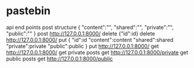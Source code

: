 # pastebin
api end points
post structure 
{
"content":"",
"shared":"",
"private":"",
"public":""
}
 post http://127.0.0.1:8000/
 delete {"id":id}
 delete http://127.0.0.1:8000/
 put
 {
 "id":id
 "content":content
 "shared":shared
 "private":private
 "public":public
 }
 put http://127.0.0.1:8000/
 get http://127.0.0.1:8000/
 get private posts get http://127.0.0.1:8000/private
 get public posts get http://127.0.0.1:8000/public
